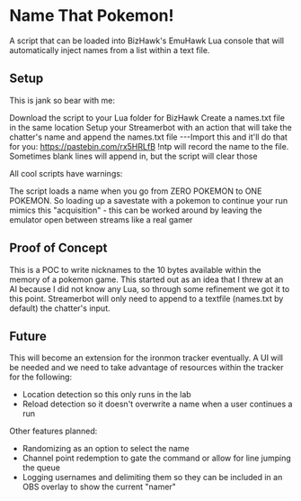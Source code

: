 ﻿# Name That Pokemon!
A script that can be loaded into BizHawk's EmuHawk Lua console that will automatically inject names from a list within a text file. 

## Setup
This is jank so bear with me:

Download the script to your Lua folder for BizHawk
Create a names.txt file in the same location
Setup your Streamerbot with an action that will take the chatter's name and append the names.txt file
---Import this and it'll do that for you: https://pastebin.com/rx5HRLfB
!ntp will record the name to the file. Sometimes blank lines will append in, but the script will clear those

All cool scripts have warnings: 

The script loads a name when you go from ZERO POKEMON to ONE POKEMON. So loading up a savestate with a pokemon to continue your run mimics this "acquisition" - this can be worked around by leaving the emulator open between streams like a real gamer 

## Proof of Concept
This is a POC to write nicknames to the 10 bytes available within the memory of a pokemon game. This started out as an idea that I threw at an AI because I did not know any Lua, so through some refinement we got it to this point. Streamerbot will only need to append to a textfile (names.txt by default) the chatter's input.

## Future
This will become an extension for the ironmon tracker eventually. A UI will be needed and we need to take advantage of resources within the tracker for the following:
- Location detection so this only runs in the lab
- Reload detection so it doesn't overwrite a name when a user continues a run

Other features planned:
- Randomizing as an option to select the name
- Channel point redemption to gate the command or allow for line jumping the queue
- Logging usernames and delimiting them so they can be included in an OBS overlay to show the current "namer"